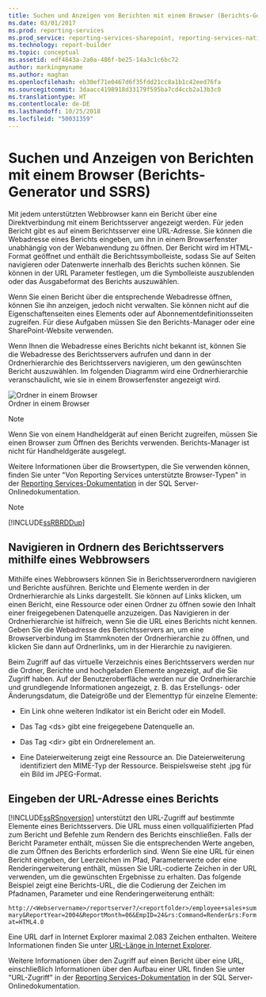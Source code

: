 ```yaml
---
title: Suchen und Anzeigen von Berichten mit einem Browser (Berichts-Generator und SSRS) | Microsoft-Dokumentation
ms.date: 03/01/2017
ms.prod: reporting-services
ms.prod_service: reporting-services-sharepoint, reporting-services-native
ms.technology: report-builder
ms.topic: conceptual
ms.assetid: edf4843a-2a0a-486f-be25-14a3c1c6bc72
author: markingmyname
ms.author: maghan
ms.openlocfilehash: eb30ef71e0467d6f35fdd21cc8a1b1c42eed76fa
ms.sourcegitcommit: 3daacc4198918d33179f595ba7cd4ccb2a13b3c0
ms.translationtype: HT
ms.contentlocale: de-DE
ms.lasthandoff: 10/25/2018
ms.locfileid: "50031359"
---
```

# <a name="finding-and-viewing-reports-with-a-browser-report-builder-and-ssrs"></a>Suchen und Anzeigen von Berichten mit einem Browser (Berichts-Generator und SSRS)
  Mit jedem unterstützten Webbrowser kann ein Bericht über eine Direktverbindung mit einem Berichtsserver angezeigt werden. Für jeden Bericht gibt es auf einem Berichtsserver eine URL-Adresse. Sie können die Webadresse eines Berichts eingeben, um ihn in einem Browserfenster unabhängig von der Webanwendung zu öffnen. Der Bericht wird im HTML-Format geöffnet und enthält die Berichtssymbolleiste, sodass Sie auf Seiten navigieren oder Datenwerte innerhalb des Berichts suchen können. Sie können in der URL Parameter festlegen, um die Symbolleiste auszublenden oder das Ausgabeformat des Berichts auszuwählen.  
  
 Wenn Sie einen Bericht über die entsprechende Webadresse öffnen, können Sie ihn anzeigen, jedoch nicht verwalten. Sie können nicht auf die Eigenschaftenseiten eines Elements oder auf Abonnementdefinitionsseiten zugreifen. Für diese Aufgaben müssen Sie den Berichts-Manager oder eine SharePoint-Website verwenden.  
  
 Wenn Ihnen die Webadresse eines Berichts nicht bekannt ist, können Sie die Webadresse des Berichtsservers aufrufen und dann in der Ordnerhierarchie des Berichtsservers navigieren, um den gewünschten Bericht auszuwählen. Im folgenden Diagramm wird eine Ordnerhierarchie veranschaulicht, wie sie in einem Browserfenster angezeigt wird.  
  
 ![Ordner in einem Browser](../../reporting-services/report-builder/media/rs-browserfolder.GIF "Folders in a browser")  
Ordner in einem Browser  
  
> [!NOTE]  
>  Wenn Sie von einem Handheldgerät auf einen Bericht zugreifen, müssen Sie einen Browser zum Öffnen des Berichts verwenden. Berichts-Manager ist nicht für Handheldgeräte ausgelegt.  
  
 Weitere Informationen über die Browsertypen, die Sie verwenden können, finden Sie unter "Von Reporting Services unterstützte Browser-Typen" in der [Reporting Services-Dokumentation](https://go.microsoft.com/fwlink/?linkid=121312) in der SQL Server-Onlinedokumentation.  
  
> [!NOTE]  
>  [!INCLUDE[ssRBRDDup](../../includes/ssrbrddup-md.md)]  
  
## <a name="navigating-report-server-folders-in-a-web-browser"></a>Navigieren in Ordnern des Berichtsservers mithilfe eines Webbrowsers  
 Mithilfe eines Webbrowsers können Sie in Berichtsserverordnern navigieren und Berichte ausführen. Berichte und Elemente werden in der Ordnerhierarchie als Links dargestellt. Sie können auf Links klicken, um einen Bericht, eine Ressource oder einen Ordner zu öffnen sowie den Inhalt einer freigegebenen Datenquelle anzuzeigen. Das Navigieren in der Ordnerhierarchie ist hilfreich, wenn Sie die URL eines Berichts nicht kennen. Geben Sie die Webadresse des Berichtsservers an, um eine Browserverbindung im Stammknoten der Ordnerhierarchie zu öffnen, und klicken Sie dann auf Ordnerlinks, um in der Hierarchie zu navigieren.  
  
 Beim Zugriff auf das virtuelle Verzeichnis eines Berichtsservers werden nur die Ordner, Berichte und hochgeladen Elemente angezeigt, auf die Sie Zugriff haben. Auf der Benutzeroberfläche werden nur die Ordnerhierarchie und grundlegende Informationen angezeigt, z. B. das Erstellungs- oder Änderungsdatum, die Dateigröße und der Elementtyp für einzelne Elemente:  
  
-   Ein Link ohne weiteren Indikator ist ein Bericht oder ein Modell.  
  
-   Das Tag \<ds> gibt eine freigegebene Datenquelle an.  
  
-   Das Tag \<dir> gibt ein Ordnerelement an.  
  
-   Eine Dateierweiterung zeigt eine Ressource an. Die Dateierweiterung identifiziert den MIME-Typ der Ressource. Beispielsweise steht .jpg für ein Bild im JPEG-Format.  
  
## <a name="typing-the-url-address-of-a-report"></a>Eingeben der URL-Adresse eines Berichts  
 [!INCLUDE[ssRSnoversion](../../includes/ssrsnoversion-md.md)] unterstützt den URL-Zugriff auf bestimmte Elemente eines Berichtsservers. Die URL muss einen vollqualifizierten Pfad zum Bericht und Befehle zum Rendern des Berichts einschließen. Falls der Bericht Parameter enthält, müssen Sie die entsprechenden Werte angeben, die zum Öffnen des Berichts erforderlich sind. Wenn Sie eine URL für einen Bericht eingeben, der Leerzeichen im Pfad, Parameterwerte oder eine Renderingerweiterung enthält, müssen Sie URL-codierte Zeichen in der URL verwenden, um die gewünschten Ergebnisse zu erhalten. Das folgende Beispiel zeigt eine Berichts-URL, die die Codierung der Zeichen im Pfadnamen, Parameter und eine Renderingerweiterung enthält:  
  
 `http://<Webservername>/reportserver?/<reportfolder>/employee+sales+summary&ReportYear=2004&ReportMonth=06&EmpID=24&rs:Command=Render&rs:Format=HTML4.0`  
  
 Eine URL darf in Internet Explorer maximal 2.083 Zeichen enthalten. Weitere Informationen finden Sie unter [URL-Länge in Internet Explorer](http://support.microsoft.com/kb/208427).  
  
 Weitere Informationen über den Zugriff auf einen Bericht über eine URL, einschließlich Informationen über den Aufbau einer URL finden Sie unter "URL-Zugriff" in der [Reporting Services-Dokumentation](https://go.microsoft.com/fwlink/?linkid=121312) in der SQL Server-Onlinedokumentation.  
  
  
